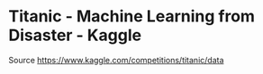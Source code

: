 # Titanic - Machine Learning from Disaster - Kaggle
Source https://www.kaggle.com/competitions/titanic/data
